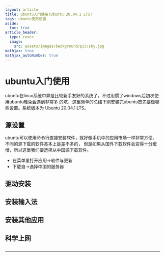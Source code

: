 ```yaml
---
layout: article
title: ubuntu入门使用(Ubuntu 20.04.1 LTS)
tags: ubuntu使用设置
aside:
  toc: true
article_header:
  type: cover
  image:
    src: assets/images/background/pic/sky.jpg
mathjax: true
mathjax_autoNumber: true
---
```

# ubuntu入门使用
ubuntu在linux系统中算是比较新手友好的系统了，不过用惯了windows后初次使用ubuntu难免会遇到非常多
的坑，这里简单的总结下刚安装完ubuntu首先要做哪些设置。系统版本为 Ubuntu 20.04.1 LTS。
<!--more-->
## 源设置
ubuntu可以使用命令行直接安装软件，就好像手机中的应用市场一样非常方便。不同的源下载的软件基本上是差不多的，
但是如果从国外下载软件会变得十分缓慢，所以这里我们要选择从中国源下载软件。
- 在菜单里打开应用->软件与更新
- 下载自->选择中国的服务器
## 驱动安装

## 安装输入法
## 安装其他应用
## 科学上网
##


---
